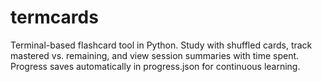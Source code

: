 # termcards
Terminal-based flashcard tool in Python. Study with shuffled cards, track mastered vs. remaining, and view session summaries with time spent. Progress saves automatically in progress.json for continuous learning.
